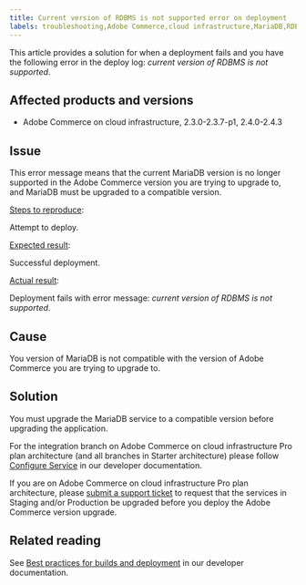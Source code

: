 ```yaml
---
title: Current version of RDBMS is not supported error on deployment
labels: troubleshooting,Adobe Commerce,cloud infrastructure,MariaDB,RDBMS
---
```


This article provides a solution for when a deployment fails and you have the following error in the deploy log: *current version of RDBMS is not supported*.

## Affected products and versions

* Adobe Commerce on cloud infrastructure, 2.3.0-2.3.7-p1, 2.4.0-2.4.3

## Issue

This error message means that the current MariaDB version is no longer supported in the Adobe Commerce version you are trying to upgrade to, and MariaDB must be upgraded to a compatible version.


<ins>Steps to reproduce</ins>:

Attempt to deploy.

<ins>Expected result</ins>:

Successful deployment.

<ins>Actual result</ins>:

Deployment fails with error message: *current version of RDBMS is not supported*.

## Cause

You version of MariaDB is not compatible with the version of Adobe Commerce you are trying to upgrade to.

## Solution

You must upgrade the MariaDB service to a compatible version before upgrading the application.


For the integration branch on Adobe Commerce on cloud infrastructure Pro plan architecture (and all branches in Starter architecture) please follow [Configure Service](https://devdocs.magento.com/cloud/project/services.html) in our developer  documentation.

If you are on Adobe Commerce on cloud infrastructure Pro plan architecture, please [submit a support ticket](https://support.magento.com/hc/en-us/articles/360019088251) to request that the services in Staging and/or Production  be upgraded before you deploy the Adobe Commerce version upgrade.


## Related reading
See [Best practices for builds and deployment](https://devdocs.magento.com/cloud/reference/discover-deploy.html#best-practices) in our developer documentation.
